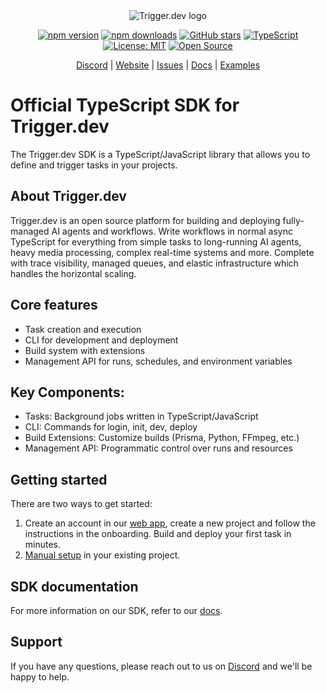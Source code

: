 <div align="center">
<picture>
  <source media="(prefers-color-scheme: dark)" srcset="https://imagedelivery.net/3TbraffuDZ4aEf8KWOmI_w/a45d1fa2-0ae8-4a39-4409-f4f934bfae00/public">
  <source media="(prefers-color-scheme: light)" srcset="https://imagedelivery.net/3TbraffuDZ4aEf8KWOmI_w/3f5ad4c1-c4c8-4277-b622-290e7f37bd00/public">
  <img alt="Trigger.dev logo" src="https://imagedelivery.net/3TbraffuDZ4aEf8KWOmI_w/a45d1fa2-0ae8-4a39-4409-f4f934bfae00/public">
</picture>

[![npm version](https://img.shields.io/npm/v/@trigger.dev/sdk.svg)](https://www.npmjs.com/package/@trigger.dev/sdk)
[![npm downloads](https://img.shields.io/npm/dm/@trigger.dev/sdk.svg)](https://www.npmjs.com/package/@trigger.dev/sdk)
[![GitHub stars](https://img.shields.io/github/stars/triggerdotdev/trigger.dev?style=social)](https://github.com/triggerdotdev/trigger.dev)
[![TypeScript](https://img.shields.io/badge/%3C%2F%3E-TypeScript-%230074c1.svg)](https://www.typescriptlang.org/)
[![License: MIT](https://img.shields.io/badge/License-MIT-yellow.svg)](https://opensource.org/licenses/MIT)
[![Open Source](https://img.shields.io/badge/Open%20Source-%E2%9D%A4-red)](https://github.com/triggerdotdev/trigger.dev)

[Discord](https://trigger.dev/discord) | [Website](https://trigger.dev) | [Issues](https://github.com/triggerdotdev/trigger.dev/issues) | [Docs](https://trigger.dev/docs) | [Examples](https://trigger.dev/docs/examples)

</div>

# Official TypeScript SDK for Trigger.dev

The Trigger.dev SDK is a TypeScript/JavaScript library that allows you to define and trigger tasks in your projects.

## About Trigger.dev

Trigger.dev is an open source platform for building and deploying fully-managed AI agents and workflows. Write workflows in normal async TypeScript for everything from simple tasks to long-running AI agents, heavy media processing, complex real-time systems and more. Complete with trace visibility, managed queues, and elastic infrastructure which handles the horizontal scaling.

## Core features

- Task creation and execution
- CLI for development and deployment
- Build system with extensions
- Management API for runs, schedules, and environment variables

## Key Components:

- Tasks: Background jobs written in TypeScript/JavaScript
- CLI: Commands for login, init, dev, deploy
- Build Extensions: Customize builds (Prisma, Python, FFmpeg, etc.)
- Management API: Programmatic control over runs and resources

## Getting started

There are two ways to get started:

1. Create an account in our [web app](https://cloud.trigger.dev), create a new project and follow the instructions in the onboarding. Build and deploy your first task in minutes.
2. [Manual setup](https://trigger.dev/docs/manual-setup) in your existing project.

## SDK documentation

For more information on our SDK, refer to our [docs](https://trigger.dev/docs/introduction).

## Support

If you have any questions, please reach out to us on [Discord](https://trigger.dev/discord) and we'll be happy to help.
